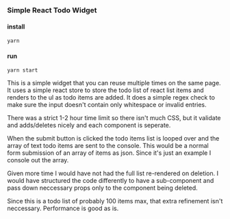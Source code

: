 ### Simple React Todo Widget

#### install
```
yarn
```

#### run
```
yarn start
```

This is a simple widget that you can reuse multiple times on the same page.
It uses a simple react store to store the todo list of react list items and renders to the ul as todo items are added.
It does a simple regex check to make sure the input doesn't contain only whitespace or invalid entries.

There was a strict 1-2 hour time limit so there isn't much CSS, but it validate and adds/deletes nicely and each component is seperate.

When the submit button is clicked the todo items list is looped over and the array of text todo items are sent to the console.
This would be a normal form submission of an array of items as json. Since it's just an example I console out the array.

Given more time I would have not had the full list re-rendered on deletion. I would have structured the code differently to have a sub-component and pass down neccessary props only to the component being deleted.

Since this is a todo list of probably 100 items max, that extra refinement isn't neccessary. Performance is good as is.

